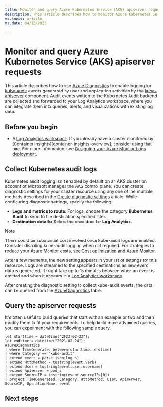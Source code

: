 ```yaml
---
title: Monitor and query Azure Kubernetes Service (AKS) apiserver requests
description: This article describes how to monitor Azure Kubernetes Service (AKS) kube-audit to query the various types of requests to apiserver.
ms.topic: article
ms.date: 04/12/2023

---
```


# Monitor and query Azure Kubernetes Service (AKS) apiserver requests

This article describes how to use [Azure Diagnostics][azure-diagnostics-overview] to enable logging for [kube-audit][kube-audit-overview] events generated by user and application activities by the [kube-apiserver][kube-apiserver-overview] component. Audit events written to the Kubernetes Audit backend are collected and forwarded to your Log Analytics workspace, where you can integrate them into queries, alerts, and visualizations with existing log data.

## Before you begin

* A [Log Analytics workspace][log-analytics-workspace-overview]. If you already have a cluster monitored by [Container insights][container-insights-overview], consider using that one. For more information, see [Designing your Azure Monitor Logs deployment][design-log-analytics-deployment]. 

## Collect Kubernetes audit logs

Kubernetes audit logging isn't enabled by default on an AKS cluster on account of Microsoft manages the AKS control plane. You can create diagnostic settings for your cluster resource using any one of the multiple methods described in the [Create diagnostic settings][create-diagnostic settings] article. While configuring diagnostic settings, specify the following:

* **Logs and metrics to route:** For logs, choose the category **Kubernetes Audit** to send to the destination specified later.
* **Destination details:** Select the checkbox for **Log Analytics**.

> [!NOTE]
> There could be substantial cost involved once kube-audit logs are enabled. Consider disabling kube-audit logging when not required.
> For strategies to reduce your Azure Monitor costs, see [Cost optimization and Azure Monitor][cost-optimization-azure-monitor].

After a few moments, the new setting appears in your list of settings for this resource. Logs are streamed to the specified destinations as new event data is generated. It might take up to 15 minutes between when an event is emitted and when it appears in a [Log Analytics workspace][log-analytics-workspace-overview].

After creating the diagnostic setting to collect kube-audit events, the data can be queried from the [AzureDiagnostics][azure-diagnostics-table] table.

## Query the apiserver requests

It's often useful to build queries that start with an example or two and then modify them to fit your requirements. To help build more advanced queries, you can experiment with the following sample query.

```kusto
let starttime = datetime("2023-02-23");
let endtime = datetime("2023-02-24");
AzureDiagnostics
| where TimeGenerated between(starttime..endtime)
| where Category == "kube-audit"
| extend event = parse_json(log_s)
| extend HttpMethod = tostring(event.verb)
| extend User = tostring(event.user.username)
| extend Apiserver = pod_s
| extend SourceIP = tostring(event.sourceIPs[0])
| project TimeGenerated, Category, HttpMethod, User, Apiserver, SourceIP, OperationName, event
```

## Next steps

<!-- LINKS - external -->
[kube-audit-overview]: https://kubernetes.io/docs/tasks/debug/debug-cluster/audit/
[kube-apiserver-overview]: https://kubernetes.io/docs/reference/command-line-tools-reference/kube-apiserver/

<!-- LINKS - internal -->
[azure-diagnostics-overview]: ../azure-monitor/essentials/diagnostic-settings.md
[log-analytics-workspace-overview]: ../azure-monitor/logs/log-analytics-workspace-overview.md
[design-log-analytics-deployment]: ../azure-monitor/logs/design-logs-deployment.md
[create-diagnostic settings]: ../azure-monitor/essentials/diagnostic-settings.md#create-diagnostic-settings
[cost-optimization-azure-monitor]: ../azure-monitor/best-practices-cost.md
[azure-diagnostics-table]: /azure/azure-monitor/reference/tables/azurediagnostics